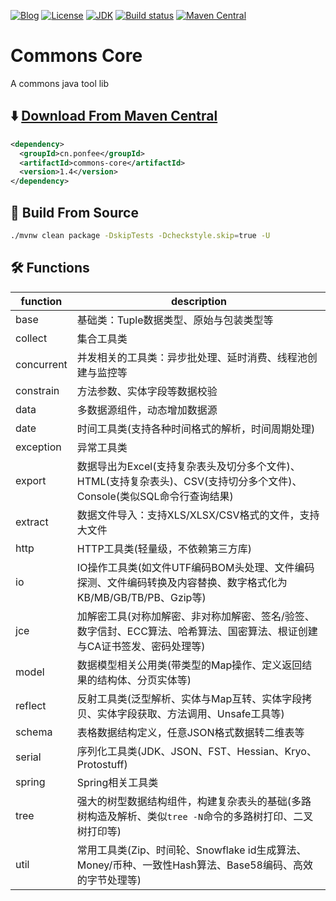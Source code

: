 [![Blog](https://img.shields.io/badge/blog-@Ponfee-informational.svg?logo=Pelican)](http://www.ponfee.cn)
[![License](https://img.shields.io/badge/license-Apache--2.0-green.svg)](https://www.apache.org/licenses/LICENSE-2.0.html)
[![JDK](https://img.shields.io/badge/jdk-8+-green.svg)](https://www.oracle.com/java/technologies/downloads/#java8)
[![Build status](https://github.com/ponfee/commons-core/workflows/build-with-maven/badge.svg)](https://github.com/ponfee/commons-core/actions)
[![Maven Central](https://img.shields.io/badge/maven--central-1.4-orange.svg?style=plastic&logo=apachemaven)](https://central.sonatype.com/artifact/cn.ponfee/commons-core/1.4)

# Commons Core

A commons java tool lib

## ⬇️ [Download From Maven Central](https://central.sonatype.com/artifact/cn.ponfee/commons-core/1.4)

```xml
<dependency>
  <groupId>cn.ponfee</groupId>
  <artifactId>commons-core</artifactId>
  <version>1.4</version>
</dependency>
```

## 🔄 Build From Source

```bash
./mvnw clean package -DskipTests -Dcheckstyle.skip=true -U
```

## 🛠️ Functions
| **function** |                                           **description**                                                |
| ------------ | -------------------------------------------------------------------------------------------------------- |
| base         | 基础类：Tuple数据类型、原始与包装类型等                                                                        |
| collect      | 集合工具类                                                                                                 |
| concurrent   | 并发相关的工具类：异步批处理、延时消费、线程池创建与监控等                                                         |
| constrain    | 方法参数、实体字段等数据校验                                                                                  |
| data         | 多数据源组件，动态增加数据源                                                                                  |
| date         | 时间工具类(支持各种时间格式的解析，时间周期处理)                                                                 |
| exception    | 异常工具类                                                                                                 |
| export       | 数据导出为Excel(支持复杂表头及切分多个文件)、HTML(支持复杂表头)、CSV(支持切分多个文件)、Console(类似SQL命令行查询结果)  |
| extract      | 数据文件导入：支持XLS/XLSX/CSV格式的文件，支持大文件                                                            |
| http         | HTTP工具类(轻量级，不依赖第三方库)                                                                            |
| io           | IO操作工具类(如文件UTF编码BOM头处理、文件编码探测、文件编码转换及内容替换、数字格式化为KB/MB/GB/TB/PB、Gzip等)         |
| jce          | 加解密工具(对称加解密、非对称加解密、签名/验签、数字信封、ECC算法、哈希算法、国密算法、根证创建与CA证书签发、密码处理等)    |
| model        | 数据模型相关公用类(带类型的Map操作、定义返回结果的结构体、分页实体等)                                               |
| reflect      | 反射工具类(泛型解析、实体与Map互转、实体字段拷贝、实体字段获取、方法调用、Unsafe工具等)                               |
| schema       | 表格数据结构定义，任意JSON格式数据转二维表等                                                                    |
| serial       | 序列化工具类(JDK、JSON、FST、Hessian、Kryo、Protostuff)                                                      |
| spring       | Spring相关工具类                                                                                           |
| tree         | 强大的树型数据结构组件，构建复杂表头的基础(多路树构造及解析、类似`tree -N`命令的多路树打印、二叉树打印等)                |
| util         | 常用工具类(Zip、时间轮、Snowflake id生成算法、Money/币种、一致性Hash算法、Base58编码、高效的字节处理等)              |
